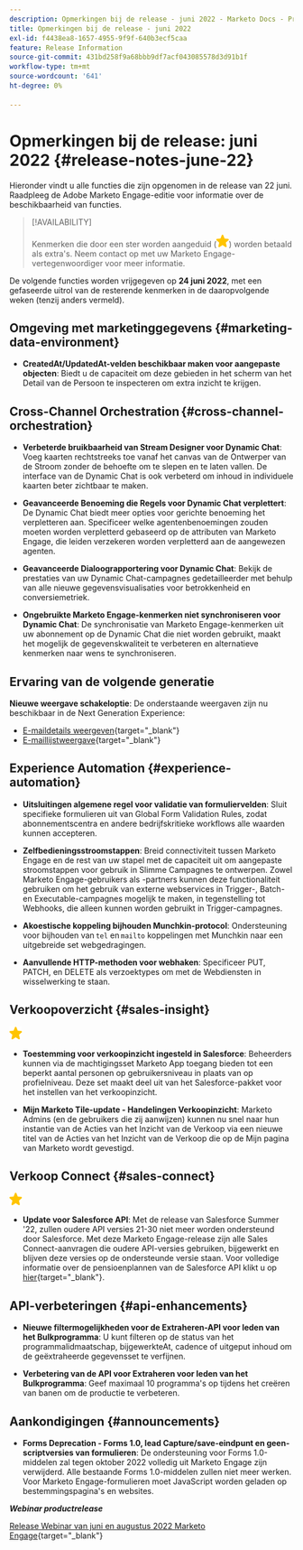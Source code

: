```yaml
---
description: Opmerkingen bij de release - juni 2022 - Marketo Docs - Productdocumentatie
title: Opmerkingen bij de release - juni 2022
exl-id: f4438ea8-1657-4955-9f9f-640b3ecf5caa
feature: Release Information
source-git-commit: 431bd258f9a68bbb9df7acf043085578d3d91b1f
workflow-type: tm+mt
source-wordcount: '641'
ht-degree: 0%

---
```


# Opmerkingen bij de release: juni 2022 {#release-notes-june-22}

Hieronder vindt u alle functies die zijn opgenomen in de release van 22 juni. Raadpleeg de Adobe Marketo Engage-editie voor informatie over de beschikbaarheid van functies.

>[!AVAILABILITY]
>
>Kenmerken die door een ster worden aangeduid (![ster](assets/yellow-star.png)) worden betaald als extra&#39;s. Neem contact op met uw Marketo Engage-vertegenwoordiger voor meer informatie.

De volgende functies worden vrijgegeven op **24 juni 2022**, met een gefaseerde uitrol van de resterende kenmerken in de daaropvolgende weken (tenzij anders vermeld).

## Omgeving met marketinggegevens {#marketing-data-environment}

* **CreatedAt/UpdatedAt-velden beschikbaar maken voor aangepaste objecten**: Biedt u de capaciteit om deze gebieden in het scherm van het Detail van de Persoon te inspecteren om extra inzicht te krijgen.

## Cross-Channel Orchestration {#cross-channel-orchestration}

* **Verbeterde bruikbaarheid van Stream Designer voor Dynamic Chat**: Voeg kaarten rechtstreeks toe vanaf het canvas van de Ontwerper van de Stroom zonder de behoefte om te slepen en te laten vallen. De interface van de Dynamic Chat is ook verbeterd om inhoud in individuele kaarten beter zichtbaar te maken.

* **Geavanceerde Benoeming die Regels voor Dynamic Chat verplettert**: De Dynamic Chat biedt meer opties voor gerichte benoeming het verpletteren aan. Specificeer welke agentenbenoemingen zouden moeten worden verpletterd gebaseerd op de attributen van Marketo Engage, die leiden verzekeren worden verpletterd aan de aangewezen agenten.

* **Geavanceerde Dialoograpportering voor Dynamic Chat**: Bekijk de prestaties van uw Dynamic Chat-campagnes gedetailleerder met behulp van alle nieuwe gegevensvisualisaties voor betrokkenheid en conversiemetriek.

* **Ongebruikte Marketo Engage-kenmerken niet synchroniseren voor Dynamic Chat**: De synchronisatie van Marketo Engage-kenmerken uit uw abonnement op de Dynamic Chat die niet worden gebruikt, maakt het mogelijk de gegevenskwaliteit te verbeteren en alternatieve kenmerken naar wens te synchroniseren.

## Ervaring van de volgende generatie

**Nieuwe weergave schakeloptie**: De onderstaande weergaven zijn nu beschikbaar in de Next Generation Experience:

* [E-maildetails weergeven](/help/marketo/product-docs/marketo-engage-modern-ux/toggle-switch.md#email-details-view){target="_blank"}
* [E-maillijstweergave](/help/marketo/product-docs/marketo-engage-modern-ux/toggle-switch.md#email-list-view){target="_blank"}

## Experience Automation {#experience-automation}

* **Uitsluitingen algemene regel voor validatie van formuliervelden**: Sluit specifieke formulieren uit van Global Form Validation Rules, zodat abonnementscentra en andere bedrijfskritieke workflows alle waarden kunnen accepteren.

* **Zelfbedieningsstroomstappen**: Breid connectiviteit tussen Marketo Engage en de rest van uw stapel met de capaciteit uit om aangepaste stroomstappen voor gebruik in Slimme Campagnes te ontwerpen. Zowel Marketo Engage-gebruikers als -partners kunnen deze functionaliteit gebruiken om het gebruik van externe webservices in Trigger-, Batch- en Executable-campagnes mogelijk te maken, in tegenstelling tot Webhooks, die alleen kunnen worden gebruikt in Trigger-campagnes.

* **Akoestische koppeling bijhouden Munchkin-protocol**: Ondersteuning voor bijhouden van `tel` en `mailto` koppelingen met Munchkin naar een uitgebreide set webgedragingen.

* **Aanvullende HTTP-methoden voor webhaken**: Specificeer PUT, PATCH, en DELETE als verzoektypes om met de Webdiensten in wisselwerking te staan.

## Verkoopoverzicht {#sales-insight}

![(ster)](assets/yellow-star.png)

* **Toestemming voor verkoopinzicht ingesteld in Salesforce**: Beheerders kunnen via de machtigingsset Marketo App toegang bieden tot een beperkt aantal personen op gebruikersniveau in plaats van op profielniveau. Deze set maakt deel uit van het Salesforce-pakket voor het instellen van het verkoopinzicht.

* **Mijn Marketo Tile-update - Handelingen Verkoopinzicht**: Marketo Admins (en de gebruikers die zij aanwijzen) kunnen nu snel naar hun instantie van de Acties van het Inzicht van de Verkoop via een nieuwe titel van de Acties van het Inzicht van de Verkoop die op de Mijn pagina van Marketo wordt gevestigd.

## Verkoop Connect {#sales-connect}

![(ster)](assets/yellow-star.png)

* **Update voor Salesforce API**: Met de release van Salesforce Summer &#39;22, zullen oudere API versies 21-30 niet meer worden ondersteund door Salesforce. Met deze Marketo Engage-release zijn alle Sales Connect-aanvragen die oudere API-versies gebruiken, bijgewerkt en blijven deze versies op de ondersteunde versie staan. Voor volledige informatie over de pensioenplannen van de Salesforce API klikt u op [hier](https://help.salesforce.com/s/articleView?language=en_US&amp;type=1&amp;id=000354473){target="_blank"}.

## API-verbeteringen {#api-enhancements}

* **Nieuwe filtermogelijkheden voor de Extraheren-API voor leden van het Bulkprogramma**: U kunt filteren op de status van het programmalidmaatschap, bijgewerkteAt, cadence of uitgeput inhoud om de geëxtraheerde gegevensset te verfijnen.

* **Verbetering van de API voor Extraheren voor leden van het Bulkprogramma**: Geef maximaal 10 programma&#39;s op tijdens het creëren van banen om de productie te verbeteren.

## Aankondigingen {#announcements}

* **Forms Deprecation - Forms 1.0, lead Capture/save-eindpunt en geen-scriptversies van formulieren**: De ondersteuning voor Forms 1.0-middelen zal tegen oktober 2022 volledig uit Marketo Engage zijn verwijderd. Alle bestaande Forms 1.0-middelen zullen niet meer werken. Voor Marketo Engage-formulieren moet JavaScript worden geladen op bestemmingspagina&#39;s en websites.

**_Webinar productrelease_**

[Release Webinar van juni en augustus 2022 Marketo Engage](https://engage.marketo.com/2022_June_August_Release_Webinar_OnDemandPage.html){target="_blank"}
